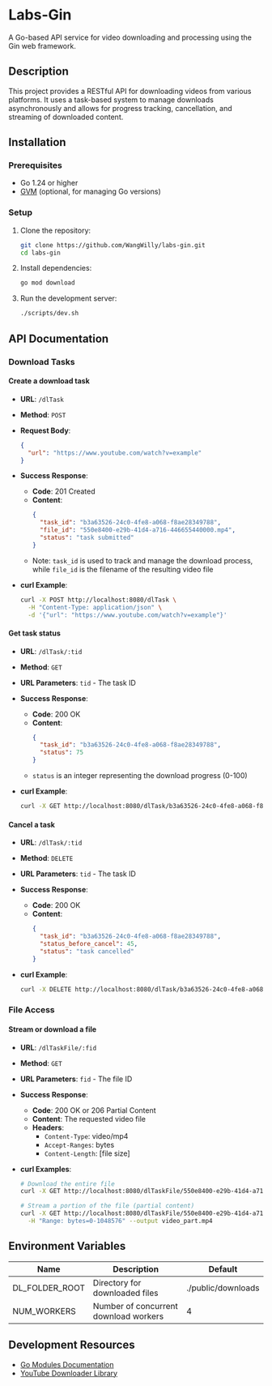 # Labs-Gin

A Go-based API service for video downloading and processing using the Gin web framework.

## Description

This project provides a RESTful API for downloading videos from various platforms. It uses a task-based system to manage downloads asynchronously and allows for progress tracking, cancellation, and streaming of downloaded content.

## Installation

### Prerequisites

- Go 1.24 or higher
- [GVM](https://github.com/moovweb/gvm) (optional, for managing Go versions)

### Setup

1. Clone the repository:
   ```bash
   git clone https://github.com/WangWilly/labs-gin.git
   cd labs-gin
   ```

2. Install dependencies:
   ```bash
   go mod download
   ```

3. Run the development server:
   ```bash
   ./scripts/dev.sh
   ```

## API Documentation

### Download Tasks

#### Create a download task
- **URL**: `/dlTask`
- **Method**: `POST`
- **Request Body**:
  ```json
  {
    "url": "https://www.youtube.com/watch?v=example"
  }
  ```
- **Success Response**:
  - **Code**: 201 Created
  - **Content**:
    ```json
    {
      "task_id": "b3a63526-24c0-4fe8-a068-f8ae28349788",
      "file_id": "550e8400-e29b-41d4-a716-446655440000.mp4",
      "status": "task submitted"
    }
    ```
  - Note: `task_id` is used to track and manage the download process, while `file_id` is the filename of the resulting video file

- **curl Example**:
  ```bash
  curl -X POST http://localhost:8080/dlTask \
    -H "Content-Type: application/json" \
    -d '{"url": "https://www.youtube.com/watch?v=example"}'
  ```

#### Get task status
- **URL**: `/dlTask/:tid`
- **Method**: `GET`
- **URL Parameters**: `tid` - The task ID
- **Success Response**:
  - **Code**: 200 OK
  - **Content**:
    ```json
    {
      "task_id": "b3a63526-24c0-4fe8-a068-f8ae28349788",
      "status": 75
    }
    ```
  - `status` is an integer representing the download progress (0-100)

- **curl Example**:
  ```bash
  curl -X GET http://localhost:8080/dlTask/b3a63526-24c0-4fe8-a068-f8ae28349788
  ```

#### Cancel a task
- **URL**: `/dlTask/:tid`
- **Method**: `DELETE`
- **URL Parameters**: `tid` - The task ID
- **Success Response**:
  - **Code**: 200 OK
  - **Content**:
    ```json
    {
      "task_id": "b3a63526-24c0-4fe8-a068-f8ae28349788",
      "status_before_cancel": 45,
      "status": "task cancelled"
    }
    ```

- **curl Example**:
  ```bash
  curl -X DELETE http://localhost:8080/dlTask/b3a63526-24c0-4fe8-a068-f8ae28349788
  ```

### File Access

#### Stream or download a file
- **URL**: `/dlTaskFile/:fid`
- **Method**: `GET`
- **URL Parameters**: `fid` - The file ID
- **Success Response**:
  - **Code**: 200 OK or 206 Partial Content
  - **Content**: The requested video file
  - **Headers**:
    - `Content-Type`: video/mp4
    - `Accept-Ranges`: bytes
    - `Content-Length`: [file size]

- **curl Examples**:
  ```bash
  # Download the entire file
  curl -X GET http://localhost:8080/dlTaskFile/550e8400-e29b-41d4-a716-446655440000.mp4 --output video.mp4
  
  # Stream a portion of the file (partial content)
  curl -X GET http://localhost:8080/dlTaskFile/550e8400-e29b-41d4-a716-446655440000.mp4 \
    -H "Range: bytes=0-1048576" --output video_part.mp4
  ```

## Environment Variables

| Name | Description | Default |
|------|-------------|---------|
| DL_FOLDER_ROOT | Directory for downloaded files | ./public/downloads |
| NUM_WORKERS | Number of concurrent download workers | 4 |

## Development Resources

- [Go Modules Documentation](https://go.dev/wiki/Modules#quick-start)
- [YouTube Downloader Library](https://github.com/kkdai/youtube)

